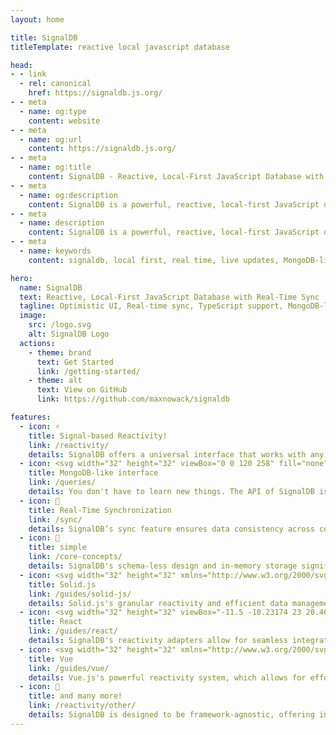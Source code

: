 ```yaml
---
layout: home

title: SignalDB
titleTemplate: reactive local javascript database

head:
- - link
  - rel: canonical
    href: https://signaldb.js.org/
- - meta
  - name: og:type
    content: website
- - meta
  - name: og:url
    content: https://signaldb.js.org/
- - meta
  - name: og:title
    content: SignalDB - Reactive, Local-First JavaScript Database with Real-Time Sync
- - meta
  - name: og:description
    content: SignalDB is a powerful, reactive, local-first JavaScript database with real-time synchronization, MongoDB-like queries, signal-based reactivity, and seamless support for TypeScript. It integrates with any framework including React, Angular, Solid.js, Vue, and more, offering an Optimistic UI and flexible backend support like REST and GraphQL.
- - meta
  - name: description
    content: SignalDB is a powerful, reactive, local-first JavaScript database with real-time synchronization, MongoDB-like queries, signal-based reactivity, and seamless support for TypeScript. It integrates with any framework including React, Angular, Solid.js, Vue, and more, offering an Optimistic UI and flexible backend support like REST and GraphQL.
- - meta
  - name: keywords
    content: signaldb, local first, real time, live updates, MongoDB-like, sync, reactive, JavaScript, TypeScript, database, Angular, Solid.js, React, Vue, Svelte, GraphQL, REST API, optimistic UI, framework agnostic, adapters, signals, schema-less

hero:
  name: SignalDB
  text: Reactive, Local-First JavaScript Database with Real-Time Sync
  tagline: Optimistic UI, Real-time sync, TypeScript support, MongoDB-like queries and signal-based reactivity every framework.
  image:
    src: /logo.svg
    alt: SignalDB Logo
  actions:
    - theme: brand
      text: Get Started
      link: /getting-started/
    - theme: alt
      text: View on GitHub
      link: https://github.com/maxnowack/signaldb

features:
  - icon: ⚡️
    title: Signal-based Reactivity!
    link: /reactivity/
    details: SignalDB offers a universal interface that works with any JavaScript framework or library. Achieve reactivity by using reactivity adapters. We provide pre-built adapters for numerous libraries including Angular, Solid.js, Preact, Vue, and others!
  - icon: <svg width="32" height="32" viewBox="0 0 120 258" fill="none" xmlns="http://www.w3.org/2000/svg"><path d="M83.0089 28.7559C72.1328 15.9086 62.7673 2.86053 60.8539 0.150554C60.6525 -0.0501848 60.3503 -0.0501848 60.1489 0.150554C58.2355 2.86053 48.8699 15.9086 37.9938 28.7559C-55.3594 147.292 52.6968 227.287 52.6968 227.287L53.6031 227.889C54.4087 240.235 56.4228 258 56.4228 258H60.451H64.4792C64.4792 258 66.4934 240.335 67.299 227.889L68.2052 227.187C68.306 227.187 176.362 147.292 83.0089 28.7559ZM60.451 225.48C60.451 225.48 55.6172 221.365 54.3081 219.257V219.057L60.1489 89.9813C60.1489 89.5798 60.7532 89.5798 60.7532 89.9813L66.594 219.057V219.257C65.2848 221.365 60.451 225.48 60.451 225.48Z" fill="#00684A"/></svg>
    title: MongoDB-like interface
    link: /queries/
    details: You don't have to learn new things. The API of SignalDB is similar to that of MongoDB. Thanks to <a href="https://github.com/kofrasa/mingo">the awesome mingo library</a>, you can use your common selectors.
  - icon: 🔄
    title: Real-Time Synchronization
    link: /sync/
    details: SignalDB’s sync feature ensures data consistency across collections and supports any backend, including REST APIs and GraphQL. It also includes built-in conflict resolution to manage data discrepancies effectively.
  - icon: 🔵
    title: simple
    link: /core-concepts/
    details: SignalDB's schema-less design and in-memory storage significantly enhance the Developer Experience by simplifying data management and ensuring rapid query performance.
  - icon: <svg width="32" height="32" xmlns="http://www.w3.org/2000/svg" viewBox="0 0 166 155.3"><defs><linearGradient id="a" x1="27.5" x2="152" y1="3" y2="63.5" gradientUnits="userSpaceOnUse"><stop offset=".1" stop-color="#76b3e1"/><stop offset=".3" stop-color="#dcf2fd"/><stop offset="1" stop-color="#76b3e1"/></linearGradient><linearGradient id="b" x1="95.8" x2="74" y1="32.6" y2="105.2" gradientUnits="userSpaceOnUse"><stop offset="0" stop-color="#76b3e1"/><stop offset=".5" stop-color="#4377bb"/><stop offset="1" stop-color="#1f3b77"/></linearGradient><linearGradient id="c" x1="18.4" x2="144.3" y1="64.2" y2="149.8" gradientUnits="userSpaceOnUse"><stop offset="0" stop-color="#315aa9"/><stop offset=".5" stop-color="#518ac8"/><stop offset="1" stop-color="#315aa9"/></linearGradient><linearGradient id="d" x1="75.2" x2="24.4" y1="74.5" y2="260.8" gradientUnits="userSpaceOnUse"><stop offset="0" stop-color="#4377bb"/><stop offset=".5" stop-color="#1a336b"/><stop offset="1" stop-color="#1a336b"/></linearGradient></defs><path fill="#76b3e1" d="M163 35S110-4 69 5l-3 1c-6 2-11 5-14 9l-2 3-15 26 26 5c11 7 25 10 38 7l46 9 18-30z"/><path fill="url(#a)" d="M163 35S110-4 69 5l-3 1c-6 2-11 5-14 9l-2 3-15 26 26 5c11 7 25 10 38 7l46 9 18-30z" opacity=".3"/><path fill="#518ac8" d="m52 35-4 1c-17 5-22 21-13 35 10 13 31 20 48 15l62-21S92 26 52 35z"/><path fill="url(#b)" d="m52 35-4 1c-17 5-22 21-13 35 10 13 31 20 48 15l62-21S92 26 52 35z" opacity=".3"/><path fill="url(#c)" d="M134 80a45 45 0 0 0-48-15L24 85 4 120l112 19 20-36c4-7 3-15-2-23z"/><path fill="url(#d)" d="M114 115a45 45 0 0 0-48-15L4 120s53 40 94 30l3-1c17-5 23-21 13-34z"/></svg>
    title: Solid.js
    link: /guides/solid-js/
    details: Solid.js's granular reactivity and efficient data management provide a robust foundation for SignalDB, enabling the creation and management of signals which are core reactive primitives, thereby allowing for real-time data updates and synchronization.
  - icon: <svg width="32" height="32" viewBox="-11.5 -10.23174 23 20.46348"xmlns=http://www.w3.org/2000/svg><title>React Logo</title><circle cx=0 cy=0 fill=#61dafb r=2.05 /><g fill=none stroke=#61dafb stroke-width=1><ellipse rx=11 ry=4.2 /><ellipse rx=11 ry=4.2 transform=rotate(60) /><ellipse rx=11 ry=4.2 transform=rotate(120) /></g></svg>
    title: React
    link: /guides/react/
    details: SignalDB's reactivity adapters allow for seamless integration with signal libraries, enabling auto-updates to reactive queries whenever data changes, which aligns well with React's reactivity model.
  - icon: <svg width="32" height="32" xmlns="http://www.w3.org/2000/svg" viewBox="0 0 261.76 226.69"><path fill="#41b883" d="m161.096.001-30.224 52.35L100.647.002H-.005L130.872 226.69 261.749 0z"/><path fill="#34495e" d="m161.096.001-30.224 52.35L100.647.002H52.346l78.526 136.01L209.398.001z"/></svg>
    title: Vue
    link: /guides/vue/
    details: Vue.js's powerful reactivity system, which allows for effortless binding and updating of the UI based on data changes, pairs well with SignalDB's reactivity adapters, creating a fusion of two reactivity paradigms and ensuring real-time data accuracy.
  - icon: 🥳
    title: and many more!
    link: /reactivity/other/
    details: SignalDB is designed to be framework-agnostic, offering integration through reactivity adapters which allow it to seamlessly interface with various signal libraries, ensuring auto-updates to reactive queries when data changes; this flexibility makes it a great choice for integration with a wide range of frameworks
---
```

